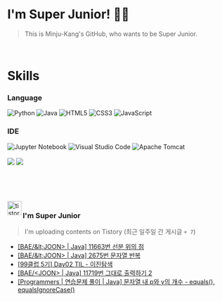 
# I'm Super Junior! 🐱‍🏍
  > This is Minju-Kang's GitHub, who wants to be Super Junior.

<br>

<h1>Skills</h1>
<h3>Language</h3>
<div sytle="display:inline;">
<img alt="Python" src="https://img.shields.io/badge/Python-3776AB?style=flat-square&logo=Python&logoColor=white"/>
<img alt="Java" src="https://img.shields.io/badge/JAVA-007396?style=flat-square&logo=Java&logoColor=white"/>
<img alt="HTML5" src="https://img.shields.io/badge/HTML5-E34F26?style=flat-square&logo=HTML5&logoColor=white"/>
<img alt="CSS3" src="https://img.shields.io/badge/CSS3-1572B6?style=flat-square&logo=CSS3&logoColor=white"/>
<img alt="JavaScript" src="https://img.shields.io/badge/JavaScript-F7DF1E?style=flat-square&logo=JavaScript&logoColor=black"/>
</div>
<h3>IDE</h3>
<div sytle="display:inline;">
<img alt="Jupyter Notebook" src="https://img.shields.io/badge/Jupyter-F37626?style=flat-square&logo=Jupyter&logoColor=white"/>
<img alt="Visual Studio Code" src="https://img.shields.io/badge/Visual Studio Code-007ACC?style=flat-square&logo=Visual Studio Code&logoColor=white"/>
<img alt="Apache Tomcat" src="https://img.shields.io/badge/Apache Tomcat-F8DC75?style=flat-square&logo=Apache Tomcat&logoColor=black"/>
</div>
<br>

<img src="https://github-readme-stats.vercel.app/api/top-langs/?username=minjukang727" >
<img src="https://github-readme-stats.vercel.app/api?username=MinjuKang727&show_icons=true&theme=radical">

<br><br>


<br>

<img src="https://github.com/MinjuKang727/MinjuKang727/assets/108849480/0ac49170-7c8c-4c99-b0e5-86c414fc591c" alt="tistory-icon_IamSuperJunior" width="32px" align="left">

###  I'm Super Junior
  > I'm uploading contents on Tistory  (최근 일주일 간 게시글 `+ 7`)  

- <a href="https://ajtwltsk.tistory.com/346"> [BAE/\&lt;JOON&gt; | Java] 11663번 선분 위의 점 </a><br>  
- <a href="https://ajtwltsk.tistory.com/345"> [BAE/\&lt;JOON&gt; | Java] 2675번 문자열 반복 </a><br>  
- <a href="https://ajtwltsk.tistory.com/344"> [99클럽 5기] Day02 TIL - 이진탐색 </a><br>  
- <a href="https://ajtwltsk.tistory.com/343"> [BAE/&lt;JOON&gt; | Java] 11719번 그대로 출력하기 2 </a><br>  
- <a href="https://ajtwltsk.tistory.com/340"> [Programmers | 연습문제 풀이 | Java] 문자열 내 p와 y의 개수 - equals(), equalsIgnoreCase() </a><br>  


